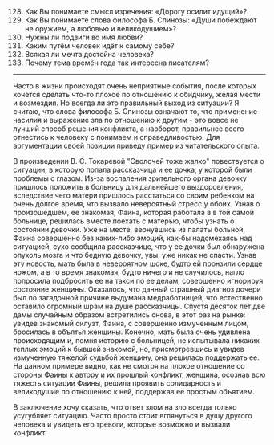 128. Как Вы понимаете смысл изречения: «Дорогу осилит идущий»?
309. Как Вы понимаете слова философа Б. Спинозы: «Души побеждают не оружием, а любовью и великодушием»? 
506. Нужны ли подвиги во имя любви?
430. Каким путём человек идёт к самому себе? 
208. Всякая ли мечта достойна человека?
322. Почему тема времён года так интересна писателям? 

---

Часто в жизни происходят очень неприятные события, после которых хочется сделать что-то плохое по отношению к обидчику, желая мести и возмездия. Но всегда ли это правильный выход из ситуации? Я считаю, что слова философа Б. Спинозы означают то, что применение насилия и выражение зла по отношению к другим - это вовсе не лучший способ решения конфликта, а наоборот, правильнее всего отнестись к человеку с понимаем и справедливостью. Для аргументации своей позиции приведу пример из читательского опыта.

В произведении В. С. Токаревой "Сволочей тоже жалко" повествуется о ситуации, в которую попала рассказчица и ее дочка, у которой были проблемы с глазом. Из-за воспаления зрительного органа девочку пришлось положить в больницу для дальнейшего выздоровления, вследствие чего матери пришлось расстаться со своим ребенком на очень долгое время, что вызвало невероятный стресс у обоих. Узнав о произошедшем, ее знакомая, Фаина, которая работала в в той самой больнице, решилась вместе поехать с матерью, чтобы узнать о состоянии девочки. Уже на месте, вернувшись из палаты больной, Фаина совершенно без каких-либо эмоций, как-бы надсмехаясь над ситуацией, сухо сообщила рассказчице, что у ее дочки был обнаружена опухоль мозга и что бедную девочку, увы, уже никак не спасти. Узнав эту новость, мать была в невероятном шоке, будто ей пронзили сердце ножом, а в то время знакомая, будто ничего и не случилось, нагло попросила подбросить ее на такси по ее делам, совершенно игнорируя состояние женщины. Оказалось, что данный страшный диагноз дочери был по загадочной причине выдумана медработницей, что естественно оставило огромный шрам на душе рассказчицы. Спустя десяток лет две дамы случайным образом встретились снова, в этот раз на рынке: увидев знакомый силуэт, Фаина, с совершенно измученным лицом, бросилась в объятья женщины. Конечно, мать была очень удивлена происходящим и, помня историю с больницей, не испытывала никаких теплых эмоций к бывшей знакомой, но, присмотревшись и увидев измученную тяжелой судьбой женщину, она решилась поддержать ее. На данном примере видно, как не смотря на плохое отношение со стороны Фаины к автору и их прошлый конфликт, женщина, осознав всю тяжесть ситуации Фаины, решила проявить солидарность и великодушие по отношению к ней, поддержав ее простым объятием.

В заключение хочу сказать, что ответ злом на зло всегда только усугубляет ситуацию. Часто просто стоит вглянуться в душу другого человека и увидеть его тревоги, которые возможно и вызвали конфликт.